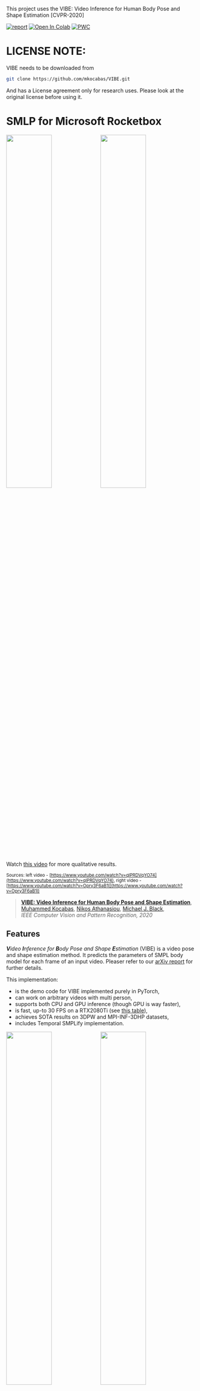 This project uses the VIBE: Video Inference for Human Body Pose and Shape Estimation [CVPR-2020]

[![report](https://img.shields.io/badge/arxiv-report-red)](https://arxiv.org/abs/1912.05656) [![Open In Colab](https://colab.research.google.com/assets/colab-badge.svg)](https://colab.research.google.com/drive/1dFfwxZ52MN86FA6uFNypMEdFShd2euQA) [![PWC](https://img.shields.io/endpoint.svg?url=https://paperswithcode.com/badge/vibe-video-inference-for-human-body-pose-and/3d-human-pose-estimation-on-3dpw)](https://paperswithcode.com/sota/3d-human-pose-estimation-on-3dpw?p=vibe-video-inference-for-human-body-pose-and)

# LICENSE NOTE:
VIBE needs to be downloaded from 
```bash
git clone https://github.com/mkocabas/VIBE.git
```
And has a License agreement only for research uses. Please look at the original license before using it.

# SMLP for Microsoft Rocketbox

<p float="center">
  <img src="https://s5.gifyu.com/images/ezgif-6-fb456de304c9.gif" width="49%" />
  <img src="https://s5.gifyu.com/images/ezgif.com-optimize6d7c4d9d7251b20a.gif" width="49%" />
</p>

Watch [this video](https://www.youtube.com/watch?v=fW0sIZfQcIs) for more qualitative results.

<sub>Sources: left video - [https://www.youtube.com/watch?v=qlPRDVqYO74](https://www.youtube.com/watch?v=qlPRDVqYO74), right video - [https://www.youtube.com/watch?v=Opry3F6aB1I](https://www.youtube.com/watch?v=Opry3F6aB1I)
</sub>

> [**VIBE: Video Inference for Human Body Pose and Shape Estimation**](https://arxiv.org/abs/1912.05656),            
> [Muhammed Kocabas](https://ps.is.tuebingen.mpg.de/person/mkocabas), [Nikos Athanasiou](https://ps.is.tuebingen.mpg.de/person/nathanasiou), 
[Michael J. Black](https://ps.is.tuebingen.mpg.de/person/black),        
> *IEEE Computer Vision and Pattern Recognition, 2020* 

## Features

_**V**ideo **I**nference for **B**ody Pose and Shape **E**stimation_ (VIBE) is a video pose and shape estimation method.
It predicts the parameters of SMPL body model for each frame of an input video. Pleaser refer to our [arXiv report](https://arxiv.org/abs/1912.05656) for further details.

This implementation:

- is the demo code for VIBE implemented purely in PyTorch,
- can work on arbitrary videos with multi person,
- supports both CPU and GPU inference (though GPU is way faster),
- is fast, up-to 30 FPS on a RTX2080Ti (see [this table](doc/demo.md#runtime-performance)),
- achieves SOTA results on 3DPW and MPI-INF-3DHP datasets,
- includes Temporal SMPLify implementation.

<p float="center">
  <img src="https://s5.gifyu.com/images/method_v2.gif" width="49%" />
  <img src="https://s5.gifyu.com/images/parkour.gif" width="49%" />
</p>


## Getting Started
VIBE has been implemented and tested on Ubuntu 18.04 with python >= 3.7. It supports both GPU and CPU inference.
If you don't have a suitable device, try running our Colab demo. 

Clone the repo:
```bash
git clone https://github.com/mkocabas/VIBE.git
```

Install the requirements using `pip` or `conda`:
```bash
# pip
bash install_pip.sh

# conda
bash install_conda.sh
```

## Running the Demo

We have prepared a nice demo code to run VIBE on arbitrary videos. 
First, you need download the required data(i.e our trained model and SMPL model parameters). To do this you can just run:

```bash
bash prepare_data.sh
```

Then, running the demo is as simple as this:

```bash
# Run on a local video
python demo.py --vid_file sample_video.mp4 --output_folder output/ --display

# Run on a YouTube video
python demo.py --vid_file https://www.youtube.com/watch?v=wPZP8Bwxplo --output_folder output/ --display
```

Refer to [`doc/demo.md`](doc/demo.md) for more details about the demo code.

Sample demo output with the `--sideview` flag:

<p float="left">
  <img src="https://s5.gifyu.com/images/sample_video.gif" width="30%" />
</p>


## Google Colab
If you do not have a suitable environment to run this projects then you could give Google Colab a try. 
It allows you to run the project in the cloud, free of charge. You may try our Colab demo using the notebook we prepare: 
[![Open In Colab](https://colab.research.google.com/assets/colab-badge.svg)](https://colab.research.google.com/drive/1dFfwxZ52MN86FA6uFNypMEdFShd2euQA)

## Evaluation

Here we compare VIBE with recent state-of-the-art methods on 3D pose estimation datasets. Evaluation metric is
Procrustes Aligned Mean Per Joint Position Error (PA-MPJPE) in mm.

| Models         | 3DPW &#8595; | MPI-INF-3DHP &#8595; | H36M &#8595; |
|----------------|:----:|:------------:|:----:|
| SPIN           | 59.2 |     67.5     | **41.1** |
| Temporal HMR   | 76.7 |     89.8     | 56.8 |
| VIBE           | 56.5 |     **63.4**     | 41.5 |
| VIBE + 3DPW    | **51.9** |     64.6     | 41.4 |

## Citation

```bibtex
@inproceedings{kocabas2019vibe,
  title={VIBE: Video Inference for Human Body Pose and Shape Estimation},
  author={Kocabas, Muhammed and Athanasiou, Nikos and Black, Michael J.},
  booktitle = {The IEEE Conference on Computer Vision and Pattern Recognition (CVPR)},
  month = {June},
  year = {2020}
}
```

## License
This code is available for **non-commercial scientific research purposes** as defined in the [LICENSE file](LICENSE). By downloading and using this code you agree to the terms in the [LICENSE](LICENSE). Third-party datasets and software are subject to their respective licenses.


## References
We indicate if a function or script is borrowed externally inside each file. Here are some great resources we 
benefit:

- Pretrained HMR and some functions are borrowed from [SPIN](https://github.com/nkolot/SPIN).
- SMPL models and layer is from [SMPL-X model](https://github.com/vchoutas/smplx).
- Some functions are borrowed from [Temporal HMR](https://github.com/akanazawa/human_dynamics).
- Some functions are borrowed from [HMR-pytorch](https://github.com/MandyMo/pytorch_HMR).
- Some functions are borrowed from [Kornia](https://github.com/kornia/kornia).
- Pose tracker is from [STAF](https://github.com/soulslicer/openpose/tree/staf).

